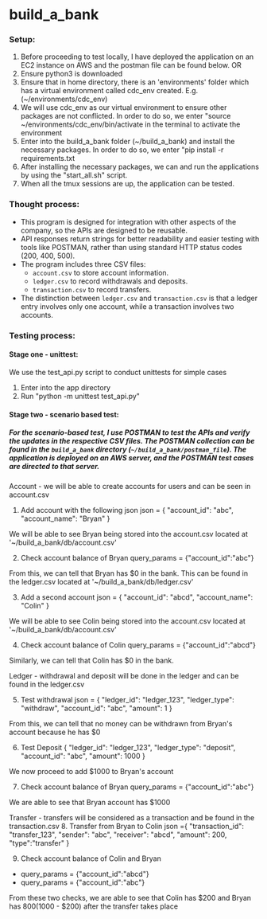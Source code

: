 # build_a_bank
### Setup:
1. Before proceeding to test locally, I have deployed the application on an EC2 instance on AWS and the postman file can be found below.
OR
1. Ensure python3 is downloaded
2. Ensure that in home directory, there is an 'environments' folder which has a virtual environment called cdc_env created. E.g. (~/environments/cdc_env)
3. We will use cdc_env as our virtual environment to ensure other packages are not conflicted. In order to do so, we enter "source ~/environments/cdc_env/bin/activate in the terminal to activate the environment
4. Enter into the build_a_bank folder (~/build_a_bank) and install the necessary packages. In order to do so, we enter "pip install -r requirements.txt
5. After installing the necessary packages, we can and run the applications by using the "start_all.sh" script.
6. When all the tmux sessions are up, the application can be tested.


### Thought process:
- This program is designed for integration with other aspects of the company, so the APIs are designed to be reusable.
- API responses return strings for better readability and easier testing with tools like POSTMAN, rather than using standard HTTP status codes (200, 400, 500).
- The program includes three CSV files:
  - `account.csv` to store account information.
  - `ledger.csv` to record withdrawals and deposits.
  - `transaction.csv` to record transfers.
- The distinction between `ledger.csv` and `transaction.csv` is that a ledger entry involves only one account, while a transaction involves two accounts.

### Testing process:
#### Stage one - unittest:
We use the test_api.py script to conduct unittests for simple cases 
1. Enter into the app directory
2. Run "python -m unittest test_api.py" 


#### Stage two - scenario based test:
##### For the scenario-based test,  I use POSTMAN to test the APIs and verify the updates in the respective CSV files. The POSTMAN collection can be found in the `build_a_bank` directory (`~/build_a_bank/postman_file`). The application is deployed on an AWS server, and the POSTMAN test cases are directed to that server.

Account - we will be able to create accounts for users and can be seen in account.csv
1. Add account with the following json
json = {
  "account_id": "abc",
  "account_name": "Bryan"
}

We will be able to see Bryan being stored into the account.csv located at '~/build_a_bank/db/account.csv'

2. Check account balance of Bryan
query_params = {"account_id":"abc"}

From this, we can tell that Bryan has $0 in the bank. This can be found in the ledger.csv located at '~/build_a_bank/db/ledger.csv'

3. Add a second account 
json = {
  "account_id": "abcd",
  "account_name": "Colin"
}

We will be able to see Colin being stored into the account.csv located at '~/build_a_bank/db/account.csv'

4. Check account balance of Colin
query_params = {"account_id":"abcd"}

Similarly, we can tell that Colin has $0 in the bank.

Ledger - withdrawal and deposit will be done in the ledger and can be found in the ledger.csv

5. Test withdrawal 
json = {
  "ledger_id": "ledger_123",
  "ledger_type": "withdraw",
  "account_id": "abc",
  "amount": 1
}

From this, we can tell that no money can be withdrawn from Bryan's account because he has $0

6. Test Deposit
{
  "ledger_id": "ledger_123",
  "ledger_type": "deposit",
  "account_id": "abc",
  "amount": 1000
}

We now proceed to add $1000 to Bryan's account

7. Check account balance of Bryan
query_params = {"account_id":"abc"}

We are able to see that Bryan account has $1000

Transfer - transfers will be considered as a transaction and be found in the transaction.csv 
8. Transfer from Bryan to Colin
json ={
  "transaction_id": "transfer_123",
  "sender": "abc",
  "receiver": "abcd",
  "amount": 200,
  "type":"transfer"
}

9. Check account balance of Colin and Bryan
- query_params = {"account_id":"abcd"}
- query_params = {"account_id":"abc"}

From these two checks, we are able to see that Colin has $200 and Bryan has $800 ($1000 - $200) after the transfer takes place

